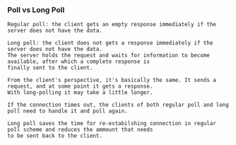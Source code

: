 ### Poll vs Long Poll
	Regular poll: the client gets an empty response immediately if the server does not have the data.
	
 	Long poll: the client does not gets a response immediately if the server does not have the data. 
 	The server holds the request and waits for information to become available, after which a complete response is 
	finally sent to the client.

	From the client's perspective, it's basically the same. It sends a request, and at some point it gets a response. 
 	With long-polling it may take a little longer.

	If the connection times out, the clients of both regular poll and long poll need to handle it and poll again.

 	Long poll saves the time for re-estabilshing connection in regular poll scheme and reduces the ammount that needs
  	to be sent back to the client.
  
